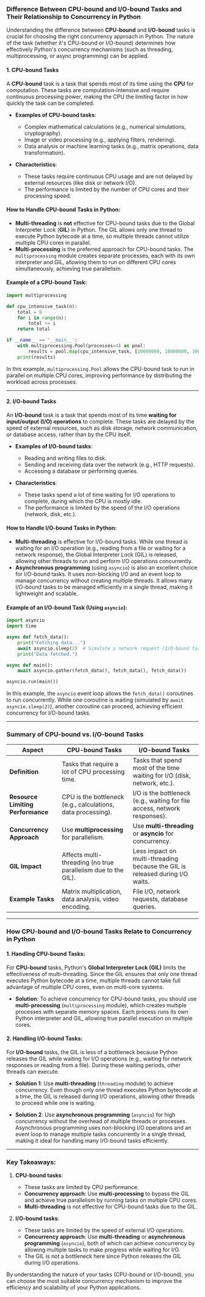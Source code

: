 ### Difference Between CPU-bound and I/O-bound Tasks and Their Relationship to Concurrency in Python

Understanding the difference between **CPU-bound** and **I/O-bound** tasks is crucial for choosing the right concurrency approach in Python. The nature of the task (whether it's CPU-bound or I/O-bound) determines how effectively Python's concurrency mechanisms (such as threading, multiprocessing, or async programming) can be applied.

#### 1. **CPU-bound Tasks**
A **CPU-bound** task is a task that spends most of its time using the **CPU** for computation. These tasks are computation-intensive and require continuous processing power, making the CPU the limiting factor in how quickly the task can be completed.

- **Examples of CPU-bound tasks**:
  - Complex mathematical calculations (e.g., numerical simulations, cryptography).
  - Image or video processing (e.g., applying filters, rendering).
  - Data analysis or machine learning tasks (e.g., matrix operations, data transformation).
  
- **Characteristics**:
  - These tasks require continuous CPU usage and are not delayed by external resources (like disk or network I/O).
  - The performance is limited by the number of CPU cores and their processing speed.

#### How to Handle CPU-bound Tasks in Python:
- **Multi-threading** is **not** effective for CPU-bound tasks due to the Global Interpreter Lock (**GIL**) in Python. The GIL allows only one thread to execute Python bytecode at a time, so multiple threads cannot utilize multiple CPU cores in parallel.
- **Multi-processing** is the preferred approach for CPU-bound tasks. The `multiprocessing` module creates separate processes, each with its own interpreter and GIL, allowing them to run on different CPU cores simultaneously, achieving true parallelism.

#### Example of a CPU-bound Task:
```python
import multiprocessing

def cpu_intensive_task(n):
    total = 0
    for i in range(n):
        total += i
    return total

if __name__ == '__main__':
    with multiprocessing.Pool(processes=4) as pool:
        results = pool.map(cpu_intensive_task, [10000000, 10000000, 10000000, 10000000])
    print(results)
```
In this example, `multiprocessing.Pool` allows the CPU-bound task to run in parallel on multiple CPU cores, improving performance by distributing the workload across processes.

---

#### 2. **I/O-bound Tasks**
An **I/O-bound** task is a task that spends most of its time **waiting for input/output (I/O) operations** to complete. These tasks are delayed by the speed of external resources, such as disk storage, network communication, or database access, rather than by the CPU itself.

- **Examples of I/O-bound tasks**:
  - Reading and writing files to disk.
  - Sending and receiving data over the network (e.g., HTTP requests).
  - Accessing a database or performing queries.

- **Characteristics**:
  - These tasks spend a lot of time waiting for I/O operations to complete, during which the CPU is mostly idle.
  - The performance is limited by the speed of the I/O operations (network, disk, etc.).

#### How to Handle I/O-bound Tasks in Python:
- **Multi-threading** is effective for I/O-bound tasks. While one thread is waiting for an I/O operation (e.g., reading from a file or waiting for a network response), the Global Interpreter Lock (GIL) is released, allowing other threads to run and perform I/O operations concurrently.
- **Asynchronous programming** (using `asyncio`) is also an excellent choice for I/O-bound tasks. It uses non-blocking I/O and an event loop to manage concurrency without creating multiple threads. It allows many I/O-bound tasks to be managed efficiently in a single thread, making it lightweight and scalable.

#### Example of an I/O-bound Task (Using `asyncio`):
```python
import asyncio
import time

async def fetch_data():
    print("Fetching data...")
    await asyncio.sleep(2)  # Simulate a network request (I/O-bound task)
    print("Data fetched.")

async def main():
    await asyncio.gather(fetch_data(), fetch_data(), fetch_data())

asyncio.run(main())
```
In this example, the `asyncio` event loop allows the `fetch_data()` coroutines to run concurrently. While one coroutine is waiting (simulated by `await asyncio.sleep(2)`), another coroutine can proceed, achieving efficient concurrency for I/O-bound tasks.

---

### Summary of CPU-bound vs. I/O-bound Tasks

| **Aspect**           | **CPU-bound Tasks**                              | **I/O-bound Tasks**                               |
|----------------------|--------------------------------------------------|--------------------------------------------------|
| **Definition**        | Tasks that require a lot of CPU processing time. | Tasks that spend most of the time waiting for I/O (disk, network, etc.). |
| **Resource Limiting Performance** | CPU is the bottleneck (e.g., calculations, data processing). | I/O is the bottleneck (e.g., waiting for file access, network responses). |
| **Concurrency Approach** | Use **multiprocessing** for parallelism. | Use **multi-threading** or **asyncio** for concurrency. |
| **GIL Impact**       | Affects multi-threading (no true parallelism due to the GIL). | Less impact on multi-threading because the GIL is released during I/O waits. |
| **Example Tasks**    | Matrix multiplication, data analysis, video encoding. | File I/O, network requests, database queries.    |

---

### How CPU-bound and I/O-bound Tasks Relate to Concurrency in Python

#### 1. **Handling CPU-bound Tasks**:
For **CPU-bound** tasks, Python's **Global Interpreter Lock (GIL)** limits the effectiveness of multi-threading. Since the GIL ensures that only one thread executes Python bytecode at a time, multiple threads cannot take full advantage of multiple CPU cores, even on multi-core systems.

- **Solution**: To achieve concurrency for CPU-bound tasks, you should use **multi-processing** (`multiprocessing` module), which creates multiple processes with separate memory spaces. Each process runs its own Python interpreter and GIL, allowing true parallel execution on multiple cores.

#### 2. **Handling I/O-bound Tasks**:
For **I/O-bound** tasks, the GIL is less of a bottleneck because Python releases the GIL while waiting for I/O operations (e.g., waiting for network responses or reading from a file). During these waiting periods, other threads can execute.

- **Solution 1**: Use **multi-threading** (`threading` module) to achieve concurrency. Even though only one thread executes Python bytecode at a time, the GIL is released during I/O operations, allowing other threads to proceed while one is waiting.
  
- **Solution 2**: Use **asynchronous programming** (`asyncio`) for high concurrency without the overhead of multiple threads or processes. Asynchronous programming uses non-blocking I/O operations and an event loop to manage multiple tasks concurrently in a single thread, making it ideal for handling many I/O-bound tasks efficiently.

---

### Key Takeaways:

1. **CPU-bound tasks**:
   - These tasks are limited by CPU performance.
   - **Concurrency approach**: Use **multi-processing** to bypass the GIL and achieve true parallelism by running tasks on multiple CPU cores.
   - **Multi-threading** is not effective for CPU-bound tasks due to the GIL.

2. **I/O-bound tasks**:
   - These tasks are limited by the speed of external I/O operations.
   - **Concurrency approach**: Use **multi-threading** or **asynchronous programming** (`asyncio`), both of which can achieve concurrency by allowing multiple tasks to make progress while waiting for I/O.
   - The GIL is not a bottleneck here since Python releases the GIL during I/O operations.

By understanding the nature of your tasks (CPU-bound or I/O-bound), you can choose the most suitable concurrency mechanism to improve the efficiency and scalability of your Python applications.